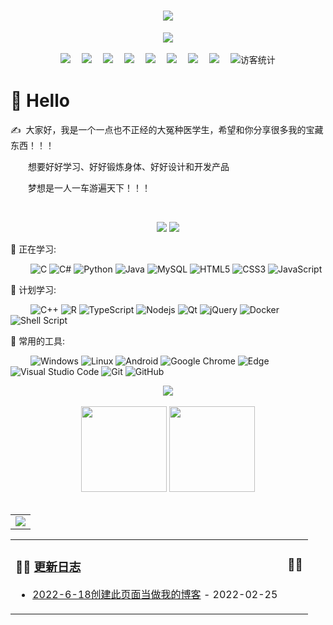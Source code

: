 <!-- 动态打字效果 -->
<h1 align="center">
  <a href="https://sunguoqi.com/">
    <img src="https://readme-typing-svg.herokuapp.com/?lines=console.log(%22Hello%2C%20World!%22);正经人王同学祝您今天愉快!&center=true&size=27">
  </a>
</h1>

<!-- 图片 -->
<div align="center" ><img order-radius="100px" src="https://camo.githubusercontent.com/dfbbebc6bd9ce0206755295ceb618650b3b55723360bdbfba3d5654767922609/68747470733a2f2f63646e2e6a7364656c6976722e6e65742f67682f7a6a727774782f6d7970686f746f732f3130383058313932302545392541422539382545362542382538352545352541332538312545372542412542386361726c65732d7261626164612d6b7457757232784d3168732d756e73706c6173682e6a7067"/></div>
<br>

<!-- 个人资料徽标 -->
<div align="center">
  <a href="https://github.com/zjrwtx/mycsnotes/blob/main/index.md"><img src="https://img.shields.io/badge/mycsnotes-%E6%88%91%E7%9A%84%E8%AE%A1%E7%AE%97%E6%9C%BA%E5%AD%A6%E4%B9%A0%E7%AC%94%E8%AE%B0-blue"></a>&emsp;
  <a href=""><img src="https://img.shields.io/badge/software-常用或推荐软件-<green>"></a>&emsp;
  <a href=""><img src="https://img.shields.io/badge/awesomeprojects-极其推荐的项目-<blue>"></a>&emsp;
  <a href=""><img src="https://img.shields.io/badge/awesomebooks-极其推荐的书-<blue>"></a>&emsp;
  <a href="https://github.com/zjrwtx/myphotos"><img src="https://img.shields.io/badge/myphotos-我的图库-red"></a>&emsp;
  <a href="https://blog.csdn.net/weixin_52887464?spm=1010.2135.3001.5421"><img src="https://img.shields.io/badge/CSDN-%E5%8D%9A%E5%AE%A2-c32136"></a>&emsp;
  <a href="https://space.bilibili.com/517535970?spm_id_from=333.1007.0.0"><img src="https://img.shields.io/badge/bilibili-B%E7%AB%99-ff69b4"></a>&emsp;
  <a href="https://www.zhihu.com/people/30-95-6-63"><img src="https://img.shields.io/badge/zhihu-%E7%9F%A5%E4%B9%8E-blue"></a>&emsp;
<!-- 访客数统计徽标 -->
  <img src="https://visitor-badge.glitch.me/badge?page_id=zjrwtx" alt="访客统计" /></div>




#  🙋 Hello

<p>✍️&nbsp;&nbsp;大家好，我是一个一点也不正经的大冤种医学生，希望和你分享很多我的宝藏东西！！！</p>
<p>&emsp;&emsp;想要好好学习、好好锻炼身体、好好设计和开发产品</p>
<p>&emsp;&emsp;梦想是一人一车游遍天下！！！</p>
<p>&emsp;&emsp;</p>

<!-- 比较好的开源项目卡片 -->
<div align="center">
<a href="https://github.com/zjrwtx/mycsnotes/blob/main/index.md">
  <img src="https://github-readme-stats.vercel.app/api/pin/?username=zjrwtx&repo=mycsnotes&theme=dark&bg_color=0d1117&hide_border=true" /></a>
<a href="https://github.com/zjrwtx/myphotos">
  <img src="https://github-readme-stats.vercel.app/api/pin/?username=zjrwtx&repo=myphotos&theme=dark&bg_color=0d1117&hide_border=true" /></a>
</div>

💪 正在学习: 

&emsp;&emsp;
![C](https://img.shields.io/badge/c-%2300599C.svg?style=flat-square&logo=c&logoColor=white)
![C#](https://img.shields.io/badge/c%23-%23239120.svg?style=flat-square&logo=c-sharp&logoColor=white)
![Python](https://img.shields.io/badge/-Python-pink?style=flat-square&logo=Python)
![Java](https://img.shields.io/badge/-java-yellow?style=flat-square&logo=java)
![MySQL](https://img.shields.io/badge/mysql-%2300f.svg?style=flat-square&logo=mysql&logoColor=white)
![HTML5](https://img.shields.io/badge/-HTML5-E34F26?style=flat-square&logo=html5&logoColor=white)
![CSS3](https://img.shields.io/badge/-CSS3-1572B6?style=flat-square&logo=css3)
![JavaScript](https://img.shields.io/badge/-JavaScript-oringe?style=flat-square&logo=javascript)

🧠 计划学习:

&emsp;&emsp;
![C++](https://img.shields.io/badge/-C++-00599C?style=flat-square&logo=c)
![R](https://img.shields.io/badge/r-%23276DC3.svg?style=flat-square&logo=r&logoColor=white)
![TypeScript](https://img.shields.io/badge/typescript-%23007ACC.svg?style=flat-square&logo=typescript&logoColor=white)
![Nodejs](https://img.shields.io/badge/-Nodejs-c0ebd?style=flat-square&logo=Node.js)
![Qt](https://img.shields.io/badge/Qt-%23217346.svg?style=style=flat-square&logo=Qt&logoColor=white)
![jQuery](https://img.shields.io/badge/jquery-%230769AD.svg?style=style=flat-square&logo=jquery&logoColor=white)
![Docker](https://img.shields.io/badge/-Docker-FCC624?style=flat-square&logo=docker)
![Shell Script](https://img.shields.io/badge/shell_script-%4285F4.svg?style=style=flat-square&logo=gnu-bash&logoColor=white)

🧰 常用的工具:

&emsp;&emsp; 
![Windows](https://img.shields.io/badge/Windows-0078D6?style=flat-square&logo=windows&logoColor=white)
![Linux](https://img.shields.io/badge/Linux-FCC624?style=style=flat-square&logo=linux&logoColor=black)
![Android](https://img.shields.io/badge/Android-3DDC84?style=flat-square&logo=android&logoColor=white)
![Google Chrome](https://img.shields.io/badge/Chrome-4285F4?style=flat-square&logo=GoogleChrome&logoColor=white)
![Edge](https://img.shields.io/badge/Edge-0078D7?style=flat-square&logo=Microsoft-edge&logoColor=white)
![Visual Studio Code](https://img.shields.io/badge/-Visual%20Studio%20Code-007ACC?style=flat-square&logo=Visual%20Studio%20Code&logoColor=fff)
![Git](https://img.shields.io/badge/-Git-FCC624?style=flat-square&logo=git)
![GitHub](https://img.shields.io/badge/-GitHub-pink?style=flat-square&logo=github)










<!-- GitHub奖杯🏆 -->
<div align="center"><img  src="https://github-profile-trophy.vercel.app/?username=zjrwtx&theme=gruvbox&row=1&column=6&no-frame=true&no-bg=true" /></div>
<br>

<!-- GitHub数据统计 -->
<div align="center">
  <img height="137px" src="https://github-readme-stats.vercel.app/api?username=zjrwtx&hide_title=true&hide_border=true&show_icons=trueline_height=21&text_color=000&icon_color=000&bg_color=0,ea6161,ffc64d,fffc4d,52fa5a&theme=graywhite" />
  <img height="137px" src="https://github-readme-stats.vercel.app/api/top-langs/?username=zjrwtx&hide_title=true&hide_border=true&layout=compact&langs_count=6&text_color=000&icon_color=fff&bg_color=0,52fa5a,4dfcff,c64dff&theme=graywhite" />
</div>
<br>

  
</td> 
</tr>
</table>



<!-- GitHub Activity Graph -->
<table align="center">
  <tr>
    <td colspan="2">
      <img src="https://activity-graph.herokuapp.com/graph?username=zjrwtx&theme=xcode&bg_color=FF000000&hide_border=true" />
    </td>
  </tr>
</table>


<!-- 最近更新 -->
<table align="center">
<tr>
<td valign="top">    

### 🤹‍♀️ <a href="#" target="_blank">更新日志</a>
  
<!-- START_SECTION:blog -->
* <a href='#' target='_blank'>2022-6-18创建此页面当做我的博客</a> - 2022-02-25

<!-- END_SECTION:blog -->
  
</td>
    
<td valign="top">
  
### 🤾‍♂️ <a href="#" target="_blank"></a>

<!-- START_SECTION:douban -->

<!-- END_SECTION:douban -->

